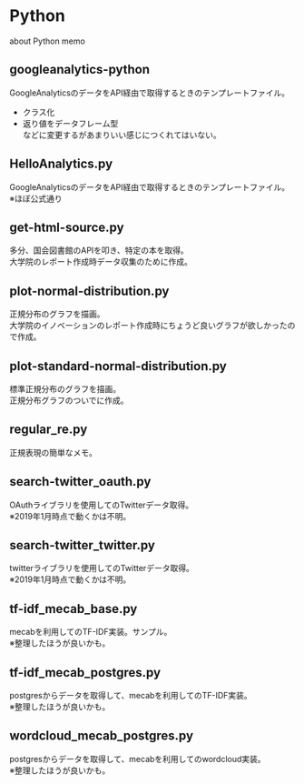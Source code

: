 # Python
about Python memo
## googleanalytics-python
GoogleAnalyticsのデータをAPI経由で取得するときのテンプレートファイル。<br>
- クラス化
- 返り値をデータフレーム型<br>
などに変更するがあまりいい感じにつくれてはいない。
## HelloAnalytics.py
GoogleAnalyticsのデータをAPI経由で取得するときのテンプレートファイル。<br>
※ほぼ公式通り
## get-html-source.py
多分、国会図書館のAPIを叩き、特定の本を取得。<br>
大学院のレポート作成時データ収集のために作成。
## plot-normal-distribution.py
正規分布のグラフを描画。<br>
大学院のイノベーションのレポート作成時にちょうど良いグラフが欲しかったので作成。
## plot-standard-normal-distribution.py
標準正規分布のグラフを描画。<br>
正規分布グラフのついでに作成。
## regular_re.py
正規表現の簡単なメモ。
## search-twitter_oauth.py
OAuthライブラリを使用してのTwitterデータ取得。<br>
※2019年1月時点で動くかは不明。
## search-twitter_twitter.py
twitterライブラリを使用してのTwitterデータ取得。<br>
※2019年1月時点で動くかは不明。
## tf-idf_mecab_base.py
mecabを利用してのTF-IDF実装。サンプル。<br>
※整理したほうが良いかも。
## tf-idf_mecab_postgres.py
postgresからデータを取得して、mecabを利用してのTF-IDF実装。<br>
※整理したほうが良いかも。
## wordcloud_mecab_postgres.py
postgresからデータを取得して、mecabを利用してのwordcloud実装。<br>
※整理したほうが良いかも。
